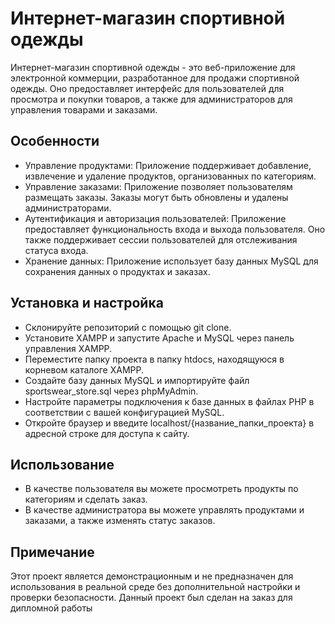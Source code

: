 # Интернет-магазин спортивной одежды

Интернет-магазин спортивной одежды - это веб-приложение для электронной коммерции, разработанное для продажи спортивной одежды. Оно предоставляет интерфейс для пользователей для просмотра и покупки товаров, а также для администраторов для управления товарами и заказами.

## Особенности
- Управление продуктами: Приложение поддерживает добавление, извлечение и удаление продуктов, организованных по категориям.
- Управление заказами: Приложение позволяет пользователям размещать заказы. Заказы могут быть обновлены и удалены администраторами.
- Аутентификация и авторизация пользователей: Приложение предоставляет функциональность входа и выхода пользователя. Оно также поддерживает сессии пользователей для отслеживания статуса входа.
- Хранение данных: Приложение использует базу данных MySQL для сохранения данных о продуктах и заказах.

## Установка и настройка
- Склонируйте репозиторий с помощью git clone.
- Установите XAMPP и запустите Apache и MySQL через панель управления XAMPP.
- Переместите папку проекта в папку htdocs, находящуюся в корневом каталоге XAMPP.
- Создайте базу данных MySQL и импортируйте файл sportswear_store.sql через phpMyAdmin.
- Настройте параметры подключения к базе данных в файлах PHP в соответствии с вашей конфигурацией MySQL.
- Откройте браузер и введите localhost/{название_папки_проекта} в адресной строке для доступа к сайту.

## Использование
- В качестве пользователя вы можете просмотреть продукты по категориям и сделать заказ.
- В качестве администратора вы можете управлять продуктами и заказами, а также изменять статус заказов.

## Примечание
Этот проект является демонстрационным и не предназначен для использования в реальной среде без дополнительной настройки и проверки безопасности. 
Данный проект был сделан на заказ для дипломной работы
